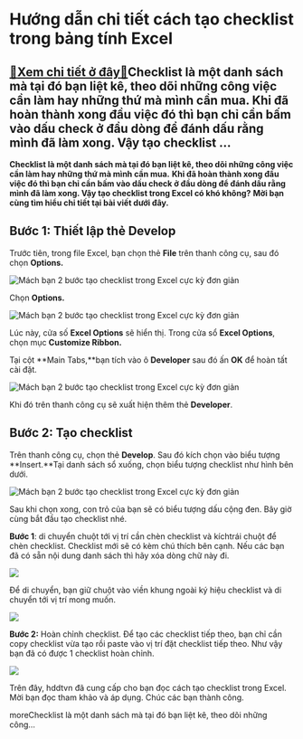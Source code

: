 Hướng dẫn chi tiết cách tạo checklist trong bảng tính Excel
===========================================================

[:gift:Xem chi tiết ở đây:gift:](https://hddtvn.com/huong-dan-chi-tiet-cach-tao-checklist-trong-bang-tinh-excel/)Checklist là một danh sách mà tại đó bạn liệt kê, theo dõi những công việc cần làm hay những thứ mà mình cần mua. Khi đã hoàn thành xong đầu việc đó thì bạn chỉ cần bấm vào dấu check ở đầu dòng để đánh dấu rằng mình đã làm xong. Vậy tạo checklist …
--------------------------------------------------------------------------------------------------------------------------------------------------------------------------------------------------------------------------------------------------------

**Checklist là một danh sách mà tại đó bạn liệt kê, theo dõi những công việc cần làm hay những thứ mà mình cần mua.** **Khi đã hoàn thành xong đầu** **việc đó thì bạn chỉ cần bấm vào dấu check ở đầu dòng để đánh dấu rằng mình đã làm xong. Vậy tạo checklist trong Excel có khó không?** **Mời bạn cùng tìm hiểu chi tiết tại bài viết dưới đây.**


Bước 1: Thiết lập thẻ Develop
-----------------------------


Trước tiên, trong file Excel, bạn chọn thẻ **File** trên thanh công cụ, sau đó chọn **Options.**


![Mách bạn 2 bước tạo checklist trong Excel cực kỳ đơn giản](https://hddtvn.com/wp-content/uploads/2021/01/xX9rGko.png "Mách bạn 2 bước tạo checklist trong Excel cực kỳ đơn giản")


Chọn **Options.**


![Mách bạn 2 bước tạo checklist trong Excel cực kỳ đơn giản](https://hddtvn.com/wp-content/uploads/2021/01/SgVuVug.png "Mách bạn 2 bước tạo checklist trong Excel cực kỳ đơn giản")


Lúc này, cửa số **Excel Options** sẽ hiển thị. Trong cửa sổ **Excel Options**, chọn mục **Customize Ribbon.**


Tại cột **Main Tabs,**bạn tích vào ô **Developer** sau đó ấn **OK** để hoàn tất cài đặt.


![Mách bạn 2 bước tạo checklist trong Excel cực kỳ đơn giản](https://hddtvn.com/wp-content/uploads/2021/01/JcToM09.png "Mách bạn 2 bước tạo checklist trong Excel cực kỳ đơn giản")


Khi đó trên thanh công cụ sẽ xuất hiện thêm thẻ **Developer**.


Bước 2: Tạo checklist
---------------------


Trên thanh công cụ, chọn thẻ **Develop**. Sau đó kích chọn vào biểu tượng **Insert.**Tại danh sách sổ xuống, chọn biểu tượng checklist như hình bên dưới.


![Mách bạn 2 bước tạo checklist trong Excel cực kỳ đơn giản](https://hddtvn.com/wp-content/uploads/2021/01/NDTFuv9.png "Mách bạn 2 bước tạo checklist trong Excel cực kỳ đơn giản")


Sau khi chọn xong, con trỏ của bạn sẽ có biểu tượng dấu cộng đen. Bây giờ cùng bắt đầu tạo checklist nhé.


**Bước 1**: di chuyển chuột tới vị trí cần chèn checklist và kíchtrái chuột để chèn checklist. Checklist mới sẽ có kèm chú thích bên cạnh. Nếu các bạn đã có sẵn nội dung danh sách thì hãy xóa dòng chữ này đi.


![](https://hddtvn.com/wp-content/uploads/2021/01/Xprg6Ji.png)


Để di chuyển, bạn giữ chuột vào viền khung ngoài ký hiệu checklist và di chuyển tới vị trí mong muốn.


![](https://hddtvn.com/wp-content/uploads/2021/01/GCwnwtt.png)


**Bước 2:** Hoàn chỉnh checklist. Để tạo các checklist tiếp theo, bạn chỉ cần copy checklist vừa tạo rồi paste vào vị trí đặt checklist tiếp theo. Như vậy bạn đã có được 1 checklist hoàn chỉnh.


![](https://hddtvn.com/wp-content/uploads/2021/01/sBF8CHQ.png)


Trên đây, hddtvn đã cung cấp cho bạn đọc cách tạo checklist trong Excel. Mời bạn đọc tham khảo và áp dụng. Chúc các bạn thành công.


moreChecklist là một danh sách mà tại đó bạn liệt kê, theo dõi những công…


